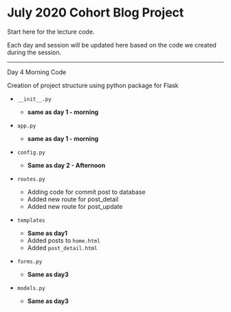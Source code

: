 # July 2020 Cohort Blog Project

Start here for the lecture code.

Each day and session will be updated here based on the code we created during the session.

---

Day 4 Morning Code

Creation of project structure using python package for Flask

- `__init__.py`
    - **same as day 1 - morning**
- `app.py`
    - **same as day 1 - morning**
- `config.py`
    - **Same as day 2 - Afternoon**
- `routes.py`
    - Adding code for commit post to database
    - Added new route for post_detail
    - Added new route for post_update
- `templates`
    - **Same as day1**
    - Added posts to `home.html`
    - Added `post_detail.html`

- `forms.py`
    - **Same as day3**

- `models.py`
    - **Same as day3**
